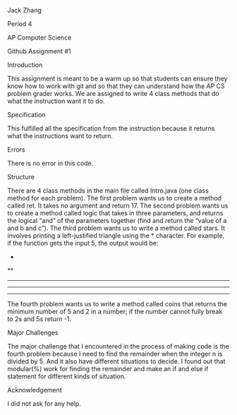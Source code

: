 Jack Zhang

Period 4

AP Computer Science

Github Assignment #1

Introduction

This assignment is meant to be a warm up so that students can ensure they know how to work with git and so that they can understand how the AP CS problem grader works. We are assigned to write 4 class methods that do what the instruction want it to do.

Specification

This fulfilled all the specification from the instruction because it returns what the instructions want to return.

Errors

There is no error in this code.

Structure

There are 4 class methods in the main file called Intro.java (one class method for each problem).  The first problem wants us to create a method called ret. It takes no argument and return 17. The second problem wants us to create a method called logic that takes in three parameters, and returns the logical “and” of the parameters together (find and return the “value of a and b and c”). The third problem wants us to write a method called stars. It involves printing a left-justified triangle using the * character.  For example, if the function gets the input 5, the output would be:

*
**
***
****
*****

The fourth problem wants us to write a method called coins that returns the minimum number of 5 and 2 in a number; if the number cannot fully break to 2s and 5s return -1.

Major Challenges

The major challenge that I encountered in the process of making code is the fourth problem because I need to find the remainder when the integer n is divided by 5. And it also have different situations to decide. I found out that modular(%) work for finding the remainder and make an if and else if statement for different kinds of situation.

Acknowledgement  

I did not ask for any help.




